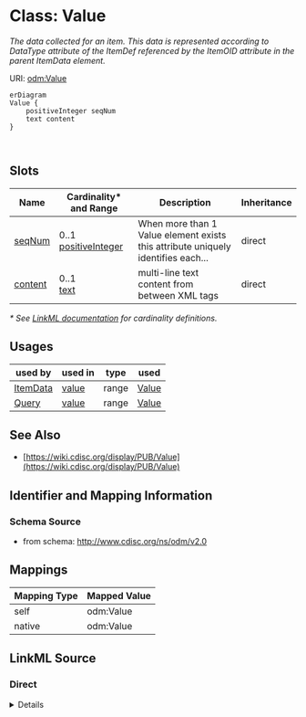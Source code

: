 # Class: Value

_The data collected for an item. This data is represented according to DataType attribute of the ItemDef referenced by the ItemOID attribute in the parent ItemData element._




URI: [odm:Value](http://www.cdisc.org/ns/odm/v2.0/Value)


```mermaid
erDiagram
Value {
    positiveInteger seqNum  
    text content  
}



```



<!-- no inheritance hierarchy -->


## Slots

| Name | Cardinality* and Range | Description | Inheritance |
| ---  | --- | --- | --- |
| [seqNum](seqNum.md) | 0..1 <br/> [positiveInteger](positiveInteger.md) | When more than 1 Value element exists this attribute uniquely identifies each... | direct |
| [content](content.md) | 0..1 <br/> [text](text.md) | multi-line text content from between XML tags | direct |

_* See [LinkML documentation](https://linkml.io/linkml/schemas/slots.html#slot-cardinality) for cardinality definitions._




## Usages

| used by | used in | type | used |
| ---  | --- | --- | --- |
| [ItemData](ItemData.md) | [value](value.md) | range | [Value](Value.md) |
| [Query](Query.md) | [value](value.md) | range | [Value](Value.md) |






## See Also

* [https://wiki.cdisc.org/display/PUB/Value](https://wiki.cdisc.org/display/PUB/Value)

## Identifier and Mapping Information







### Schema Source


* from schema: http://www.cdisc.org/ns/odm/v2.0





## Mappings

| Mapping Type | Mapped Value |
| ---  | ---  |
| self | odm:Value |
| native | odm:Value |





## LinkML Source

<!-- TODO: investigate https://stackoverflow.com/questions/37606292/how-to-create-tabbed-code-blocks-in-mkdocs-or-sphinx -->

### Direct

<details>
```yaml
name: Value
description: The data collected for an item. This data is represented according to
  DataType attribute of the ItemDef referenced by the ItemOID attribute in the parent
  ItemData element.
from_schema: http://www.cdisc.org/ns/odm/v2.0
see_also:
- https://wiki.cdisc.org/display/PUB/Value
rank: 1000
slots:
- seqNum
- content
slot_usage:
  seqNum:
    name: seqNum
    description: When more than 1 Value element exists this attribute uniquely identifies
      each Value and defines the order of a Value in a list of Values.
    comments:
    - 'Conditional Required when the parent ItemData has more than one Value element.

      Must be unique within the ItemData element.'
    domain_of:
    - Annotation
    - Value
    range: positiveInteger
  content:
    name: content
    domain_of:
    - TranslatedText
    - Title
    - CheckValue
    - Code
    - WorkflowEnd
    - UserName
    - Prefix
    - Suffix
    - FullName
    - GivenName
    - FamilyName
    - StreetName
    - HouseNumber
    - City
    - StateProv
    - Country
    - PostalCode
    - OtherText
    - Meaning
    - LegalReason
    - DateTimeStamp
    - ReasonForChange
    - SourceID
    - FlagValue
    - FlagType
    - Value
    range: text
class_uri: odm:Value

```
</details>

### Induced

<details>
```yaml
name: Value
description: The data collected for an item. This data is represented according to
  DataType attribute of the ItemDef referenced by the ItemOID attribute in the parent
  ItemData element.
from_schema: http://www.cdisc.org/ns/odm/v2.0
see_also:
- https://wiki.cdisc.org/display/PUB/Value
rank: 1000
slot_usage:
  seqNum:
    name: seqNum
    description: When more than 1 Value element exists this attribute uniquely identifies
      each Value and defines the order of a Value in a list of Values.
    comments:
    - 'Conditional Required when the parent ItemData has more than one Value element.

      Must be unique within the ItemData element.'
    domain_of:
    - Annotation
    - Value
    range: positiveInteger
  content:
    name: content
    domain_of:
    - TranslatedText
    - Title
    - CheckValue
    - Code
    - WorkflowEnd
    - UserName
    - Prefix
    - Suffix
    - FullName
    - GivenName
    - FamilyName
    - StreetName
    - HouseNumber
    - City
    - StateProv
    - Country
    - PostalCode
    - OtherText
    - Meaning
    - LegalReason
    - DateTimeStamp
    - ReasonForChange
    - SourceID
    - FlagValue
    - FlagType
    - Value
    range: text
attributes:
  seqNum:
    name: seqNum
    description: When more than 1 Value element exists this attribute uniquely identifies
      each Value and defines the order of a Value in a list of Values.
    comments:
    - 'Conditional Required when the parent ItemData has more than one Value element.

      Must be unique within the ItemData element.'
    from_schema: http://www.cdisc.org/ns/odm/v2.0
    rank: 1000
    alias: seqNum
    owner: Value
    domain_of:
    - Annotation
    - Value
    range: positiveInteger
  content:
    name: content
    description: multi-line text content from between XML tags
    from_schema: http://www.cdisc.org/ns/odm/v2.0
    rank: 1000
    alias: content
    owner: Value
    domain_of:
    - TranslatedText
    - Title
    - CheckValue
    - Code
    - WorkflowEnd
    - UserName
    - Prefix
    - Suffix
    - FullName
    - GivenName
    - FamilyName
    - StreetName
    - HouseNumber
    - City
    - StateProv
    - Country
    - PostalCode
    - OtherText
    - Meaning
    - LegalReason
    - DateTimeStamp
    - ReasonForChange
    - SourceID
    - FlagValue
    - FlagType
    - Value
    range: text
    inlined: true
class_uri: odm:Value

```
</details>